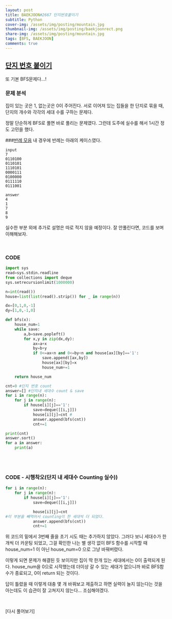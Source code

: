 ```yaml
---
layout: post
title: BAEKJOON#2667 단지번호붙이기
subtitle: Python
cover-img: /assets/img/posting/mountain.jpg
thumbnail-img: /assets/img/posting/baekjoonrect.png
share-img: /assets/img/posting/mountain.jpg
tags: [BFS, BAEKJOON]
comments: true
---
```


## [단지 번호 붙이기](https://www.acmicpc.net/problem/2667)

또 기본 BFS문제다...!

### 문제 분석

집이 있는 곳은 1, 없는곳은 0이 주어진다. 서로 이어져 있는 집들을 한 단지로 묶을 때, 단지의 개수와 각각의 세대 수를 구하는 문제다.

정말 단순하게 BFS로 풀면 바로 풀리는 문제였다. 그런데 도주에 실수를 해서 1시간 정도 고민을 했다.

###[반례 모음](https://youseop.github.io/BOJ_TESTCASE/#/)
내 경우에 반례는 아래의 케이스였다.

```
input
7
0110100
0110101
1110101
0000111
0100000
0111110
0111001

answer
4
1
7
8
9
```

실수한 부분 외에 추가로 설명은 따로 적지 않을 예정이다.
잘 안풀린다면, 코드를 보며 이해해보자.

<br>

### CODE

```python
import sys
read=sys.stdin.readline
from collections import deque
sys.setrecursionlimit(1000000)

n=int(read())
house=list(list(read().strip()) for _ in range(n))

dx=[0,1,0,-1]
dy=[1,0,-1,0]

def bfs(x):
    house_num=1
    while save:
        a,b=save.popleft()
        for x,y in zip(dx,dy):
            ax=a+x
            by=b+y
            if 0<=ax<n and 0<=by<n and house[ax][by]=='1':
                save.append([ax,by])
                house[ax][by]=x
                house_num+=1

    return house_num

cnt=0 #단지 번호 count
answer=[] #단지내 세대수 count & save
for i in range(n):
    for j in range(n):
        if house[i][j]=='1':
            save=deque([[i,j]])
            house[i][j]=cnt #
            answer.append(bfs(cnt))
            cnt+=1

print(cnt)
answer.sort()
for a in answer:
    print(a)
```

<br>

<br>

### CODE - 시행착오(단지 내 세대수 Counting 실수))

```python
for i in range(n):
    for j in range(n):
        if house[i][j]=='1':
            save=deque([[i,j]])

            house[i][j]=cnt
#이 부분을 빼먹어서 counting이 한 세대씩 더 되었다.
            answer.append(bfs(cnt))
            cnt+=1
```

위 코드의 밑에서 3번째 줄을 초기 시도 때는 추가하지 않았다.
그러다 보니 세대수가 한개씩 더 카운팅 되었고, 그걸 확인한 나는 별 생각 없이
BFS 함수를 시작할 때
house_num=1 이 아닌
house_num=0 으로 그냥 바꿔버렸다.

이렇게 되면 문제가 해결된 듯 보이지만 집이 딱 한개 있는 세대에서는 0이 출력되게 된다.
house_num을 0으로 시작했는데 더이상 갈 수 있는 세대가 없으니까 바로 BFS함수가 종료되고, 0이 return 되는 것이다.

답이 틀렸을 때 이렇게 대충 몇 개 바꿔보고 제출하고 하면 실력이 늘지 않는다는 것을 아는데도 이 습관이 잘 고쳐지지 않는다... 조심해야겠다.

<br>

[다시 풀어보기]
<br>
<br>
